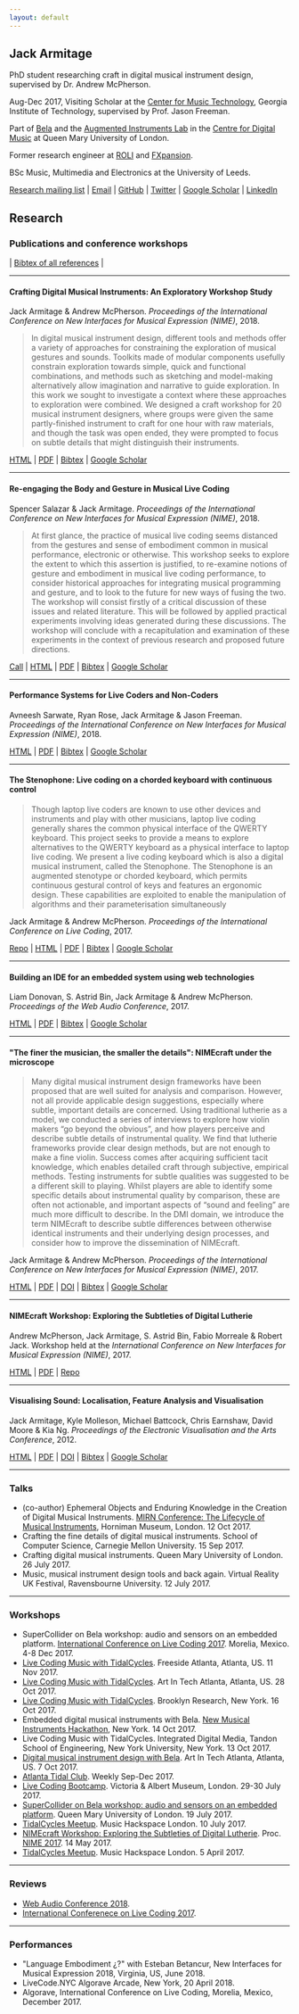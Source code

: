 ```yaml
---
layout: default
---
```


## Jack Armitage

PhD student researching craft in digital musical instrument design, supervised by Dr. Andrew McPherson.

Aug-Dec 2017, Visiting Scholar at the [Center for Music Technology](http://gtcmt.gatech.edu), Georgia Institute of Technology, supervised by Prof. Jason Freeman.

Part of [Bela](http://bela.io) and the [Augmented Instruments Lab](http://instrumentslab.org) in the [Centre for Digital Music](http://c4dm.eecs.qmul.ac.uk) at Queen Mary University of London. 

Former research engineer at [ROLI](http://roli.com) and [FXpansion](http://fxpansion.com).

BSc Music, Multimedia and Electronics at the University of Leeds.

[Research mailing list](http://eepurl.com/dgZ-yH) | [Email](mailto:jack@jackarmitage.com) | [GitHub](http://github.com/jarmitage) | [Twitter](http://twitter.com/jdkarmitage) | [Google Scholar](https://scholar.google.com/citations?user=APvoBhUAAAAJ) | [LinkedIn](https://www.linkedin.com/in/jackarmitage/)

## Research

### Publications and conference workshops

| [Bibtex of all references](https://raw.githubusercontent.com/jarmitage/jarmitage.github.io/master/research/bibtex/_references.bib) |

-----

#### Crafting Digital Musical Instruments: An Exploratory Workshop Study

Jack Armitage & Andrew McPherson. _Proceedings of the International Conference on New Interfaces for Musical Expression (NIME)_, 2018.

> In digital musical instrument design, different tools and methods offer a variety of approaches for constraining the exploration of musical gestures and sounds. Toolkits made of modular components usefully constrain exploration towards simple, quick and functional combinations, and methods such as sketching and model-making alternatively allow imagination and narrative to guide exploration. In this work we sought to investigate a context where these approaches to exploration were combined. We designed a craft workshop for 20 musical instrument designers, where groups were given the same partly-finished instrument to craft for one hour with raw materials, and though the task was open ended, they were prompted to focus on subtle details that might distinguish their instruments.

[HTML](http://jackarmitage.com/research/2018/crafting-digital-musical-instruments.html) | [PDF](https://www.researchgate.net/profile/Jack_Armitage/publication/324783048_Crafting_Digital_Musical_Instruments_An_Exploratory_Workshop_Study/links/5ae4f89c0f7e9b9793c5ff17/Crafting-Digital-Musical-Instruments-An-Exploratory-Workshop-Study.pdf) | [Bibtex](https://raw.githubusercontent.com/jarmitage/jarmitage.github.io/master/research/bibtex/armitage_crafting_2018.bib) | [Google Scholar](https://scholar.google.co.uk/citations?user=APvoBhUAAAAJ)

-----

#### Re-engaging the Body and Gesture in Musical Live Coding

Spencer Salazar & Jack Armitage. _Proceedings of the International Conference on New Interfaces for Musical Expression (NIME)_, 2018.

> At first glance, the practice of musical live coding seems distanced from the gestures and sense of embodiment common in musical performance, electronic or otherwise. This workshop seeks to explore the extent to which this assertion is justified, to re-examine notions of gesture and embodiment in musical live coding performance, to consider historical approaches for integrating musical programming and gesture, and to look to the future for new ways of fusing the two. The workshop will consist firstly of a critical discussion of these issues and related literature. This will be followed by applied practical experiments involving ideas generated during these discussions. The workshop will conclude with a recapitulation and examination of these experiments in the context of previous research and proposed future directions.

[Call](https://embodiedlivecoding.github.io/nime2018-workshop/) | [HTML](https://embodiedlivecoding.github.io/nime2018-workshop/workshop-paper.html) | [PDF](https://www.researchgate.net/profile/Jack_Armitage/publication/324783054_Re-engaging_the_Body_and_Gesture_in_Musical_Live_Coding/links/5ae2096aa6fdcc9139a0e128/Re-engaging-the-Body-and-Gesture-in-Musical-Live-Coding.pdf) | [Bibtex](https://raw.githubusercontent.com/jarmitage/jarmitage.github.io/master/research/bibtex/salazar_re-engaging_2018.bib) | [Google Scholar](https://scholar.google.co.uk/citations?user=APvoBhUAAAAJ)

-----

#### Performance Systems for Live Coders and Non-Coders

Avneesh Sarwate, Ryan Rose, Jack Armitage & Jason Freeman. _Proceedings of the International Conference on New Interfaces for Musical Expression (NIME)_, 2018.

[HTML]() | [PDF]() | [Bibtex](https://raw.githubusercontent.com/jarmitage/jarmitage.github.io/master/research/bibtex/sarwate_performance_2018.bib) | [Google Scholar](https://scholar.google.co.uk/citations?user=APvoBhUAAAAJ)

-----

#### The Stenophone: Live coding on a chorded keyboard with continuous control

> Though laptop live coders are known to use other devices and instruments and play with other musicians, laptop live coding generally shares the common physical interface of the QWERTY keyboard. This project seeks to provide a means to explore alternatives to the QWERTY keyboard as a physical interface to laptop live coding. We present a live coding keyboard which is also a digital musical instrument, called the Stenophone. The Stenophone is an augmented stenotype or chorded keyboard, which permits continuous gestural control of keys and features an ergonomic design. These capabilities are exploited to enable the manipulation of algorithms and their parameterisation simultaneously

Jack Armitage & Andrew McPherson. _Proceedings of the International Conference on Live Coding_, 2017.

[Repo](https://github.com/jarmitage/stenophone) | [HTML]() | [PDF](https://www.researchgate.net/profile/Jack_Armitage/publication/321753354_The_Stenophone_live_coding_on_a_chorded_keyboard_with_continuous_control/links/5a2fe340458515a13d851aee/The-Stenophone-live-coding-on-a-chorded-keyboard-with-continuous-control.pdf) | [Bibtex](https://raw.githubusercontent.com/jarmitage/jarmitage.github.io/master/research/bibtex/armitage_stenophone_2017.bib) | [Google Scholar](https://scholar.google.co.uk/citations?user=APvoBhUAAAAJ)

-----

#### Building an IDE for an embedded system using web technologies

Liam Donovan, S. Astrid Bin, Jack Armitage & Andrew McPherson. _Proceedings of the Web Audio Conference_, 2017.

[HTML]() | [PDF](https://qmro.qmul.ac.uk/xmlui/bitstream/handle/123456789/26166/45.pdf?sequence=1) | [Bibtex](https://raw.githubusercontent.com/jarmitage/jarmitage.github.io/master/research/bibtex/donovan_building_2017.bib) | [Google Scholar](https://scholar.google.co.uk/citations?user=APvoBhUAAAAJ)

-----

#### "The finer the musician, the smaller the details": NIMEcraft under the microscope

> Many digital musical instrument design frameworks have been proposed that are well suited for analysis and comparison. However, not all provide applicable design suggestions, especially where subtle, important details are concerned. Using traditional lutherie as a model, we conducted a series of interviews to explore how violin makers “go beyond the obvious”, and how players perceive and describe subtle details of instrumental quality. We find that lutherie frameworks provide clear design methods, but are not enough to make a fine violin. Success comes after acquiring sufficient tacit knowledge, which enables detailed craft through subjective, empirical methods. Testing instruments for subtle qualities was suggested to be a different skill to playing. Whilst players are able to identify some specific details about instrumental quality by comparison, these are often not actionable, and important aspects of “sound and feeling” are much more difficult to describe. In the DMI domain, we introduce the term NIMEcraft to describe subtle differences between otherwise identical instruments and their underlying design processes, and consider how to improve the dissemination of NIMEcraft.

Jack Armitage & Andrew McPherson. _Proceedings of the International Conference on New Interfaces for Musical Expression (NIME)_, 2017.

[HTML]() | [PDF](https://qmro.qmul.ac.uk/xmlui/bitstream/handle/123456789/22883/Armitage%20The%20finer%20the%20musician%202017%20Published.pdf?sequence=1) | [DOI]() | [Bibtex](https://raw.githubusercontent.com/jarmitage/jarmitage.github.io/master/research/bibtex/armitage_finer_2017.bib) | [Google Scholar](https://scholar.google.co.uk/citations?user=APvoBhUAAAAJ)

-----

#### NIMEcraft Workshop: Exploring the Subtleties of Digital Lutherie

Andrew McPherson, Jack Armitage, S. Astrid Bin, Fabio Morreale & Robert Jack. Workshop held at the _International Conference on New Interfaces for Musical Expression (NIME)_, 2017.

[HTML]() | [PDF]() | [Repo](https://github.com/AugmentedInstrumentsLab/NIMEcraftWorkshop)

-----

#### Visualising Sound: Localisation, Feature Analysis and Visualisation

Jack Armitage, Kyle Molleson, Michael Battcock, Chris Earnshaw, David Moore & Kia Ng. _Proceedings of the Electronic Visualisation and the Arts Conference_, 2012.

[HTML]() | [PDF]() | [DOI]() | [Bibtex](https://raw.githubusercontent.com/jarmitage/jarmitage.github.io/master/research/bibtex/armitage_visualising_2017.bib) | [Google Scholar](https://scholar.google.co.uk/citations?user=APvoBhUAAAAJ)

-----

### Talks

- (co-author) Ephemeral Objects and Enduring Knowledge in the Creation of Digital Musical Instruments. [MIRN Conference: The Lifecycle of Musical Instruments](https://mirn.org.uk/events/), Horniman Museum, London. 12 Oct 2017.
- Crafting the fine details of digital musical instruments. School of Computer Science, Carnegie Mellon University. 15 Sep 2017.
- Crafting digital musical instruments. Queen Mary University of London. 26 July 2017.
- Music, musical instrument design tools and back again. Virtual Reality UK Festival, Ravensbourne University. 12 July 2017.

----- 

### Workshops
- SuperCollider on Bela workshop: audio and sensors on an embedded platform. [International Conference on Live Coding 2017](http://iclc.livecodenetwork.org/2017/). Morelia, Mexico. 4-8 Dec 2017.
- [Live Coding Music with TidalCycles](https://www.meetup.com/Freeside-Atlanta/events/242906624/). Freeside Atlanta, Atlanta, US. 11 Nov 2017.
- [Live Coding Music with TidalCycles](https://www.meetup.com/Art-in-Tech-Atlanta/events/244453795/). Art In Tech Atlanta, Atlanta, US. 28 Oct 2017.
- [Live Coding Music with TidalCycles](https://livecoding.eventbrite.com/?aff=ja). Brooklyn Research, New York. 16 Oct 2017.
- Embedded digital musical instruments with Bela. [New Musical Instruments Hackathon](http://monthlymusichackathon.org/post/163742188892/new-musical-instruments-hackathon), New York. 14 Oct 2017.
- Live Coding Music with TidalCycles. Integrated Digital Media, Tandon School of Engineering, New York University, New York. 13 Oct 2017.
- [Digital musical instrument design with Bela](https://www.meetup.com/Art-in-Tech-Atlanta/events/243893291/). Art In Tech Atlanta, Atlanta, US. 7 Oct 2017.
- [Atlanta Tidal Club](https://tidalclub.github.io/atlanta). Weekly Sep-Dec 2017.
- [Live Coding Bootcamp](https://www.vam.ac.uk/event/pAOm6b3M/live-coding-bootcamp-july-2017). Victoria & Albert Museum, London. 29-30 July 2017.
- [SuperCollider on Bela workshop: audio and sensors on an embedded platform](https://www.eventbrite.co.uk/e/supercollider-on-bela-workshop-audio-and-sensors-on-an-embedded-platform-tickets-35688190338#). Queen Mary University of London. 19 July 2017.
- [TidalCycles Meetup](http://musichackspace.org/events/meetup-tidalcycles-calum-gunn-2/). Music Hackspace London. 10 July 2017.
- [NIMEcraft Workshop: Exploring the Subtleties of Digital Lutherie](https://github.com/AugmentedInstrumentsLab/NIMEcraftWorkshop). Proc. [NIME 2017](http://nime2017.org). 14 May 2017.
- [TidalCycles Meetup](http://musichackspace.org/events/music-hackspace-presents-first-london-tidalcycles-meetup/). Music Hackspace London. 5 April 2017.

-----

### Reviews

- [Web Audio Conference 2018](http://webaudioconf.com/).
- [International Conferenece on Live Coding 2017](http://iclc.livecodenetwork.org/2017/).

-----

### Performances

- "Language Embodiment ¿?" with Esteban Betancur, New Interfaces for Musical Expression 2018, Virginia, US, June 2018.
- LiveCode.NYC Algorave Arcade, New York, 20 April 2018.
- Algorave, International Conference on Live Coding, Morelia, Mexico, December 2017.
